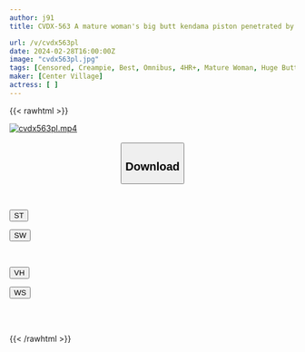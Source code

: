 ```yaml
---
author: j91
title: CVDX-563 A mature woman's big butt kendama piston penetrated by the tip of her dick! ! ~ Solid vaginal ejaculation SEX that makes the plump body crazy ~ 30 people 4 hours

url: /v/cvdx563pl
date: 2024-02-28T16:00:00Z
image: "cvdx563pl.jpg"
tags: [Censored, Creampie, Best, Omnibus, 4HR+, Mature Woman, Huge Butt	]
maker: [Center Village]
actress: [ ]
---
```



{{< rawhtml >}}

<div class="video" data-videoid="be0km77882TRV8">
    <a href="javascript:;">
        <img src="/v/cvdx563pl/cvdx563pl.jpg" width="WIDTH" height="HEIGHT" alt="cvdx563pl.mp4" loading="lazy">
    </a>
</div>

<script type="text/javascript" src="https://j91.asia/asset/on-demand-st.js"></script>

<br>
  <link rel="stylesheet" href="https://j91.asia/asset/bs5.css">
  
  <center>
  <button class="btn btn-primary" type="button" data-bs-toggle="collapse" data-bs-target=".multi-collapse" aria-expanded="false" aria-controls="multiCollapseExample1 multiCollapseExample2"><h2>Download</h2></button></center>
</p>
<div class="row">
  <div class="col">
    <div class="collapse multi-collapse" id="multiCollapseExample1">
      <div class="card card-body">
	      	      <br>
<div class="buttons">  
<p><a href="https://streamtape.to/v/be0km77882TRV8" target="_blank"><button class="btn-hover color-3"><i class="fa fa-download"></i> ST</button></a></p>
<p><a href="https://cdnwish.com/x7s6udcpjg9c" target="_blank"><button class="btn-hover color-2"><i class="fa fa-download"></i> SW</button></a></p></div>
    </div>
  </div>
</div>
  <div class="col">
    <div class="collapse multi-collapse" id="multiCollapseExample2">
      <div class="card card-body">
	      <br>
<div class="buttons">
<p><a href="https://vidhidepro.com/f/bfaxx3fw771c"><button class="btn-hover color-9"><i class="fa fa-download"></i> VH</button></a></p>
<p><a href="https://wolfstream.tv/wws1hicjz96j"><button class="btn-hover color-8"><i class="fa fa-download"></i> WS</button></a></p></div>
<br><br>
      </div>
    </div>
  </div>
</div>

{{< /rawhtml >}}
